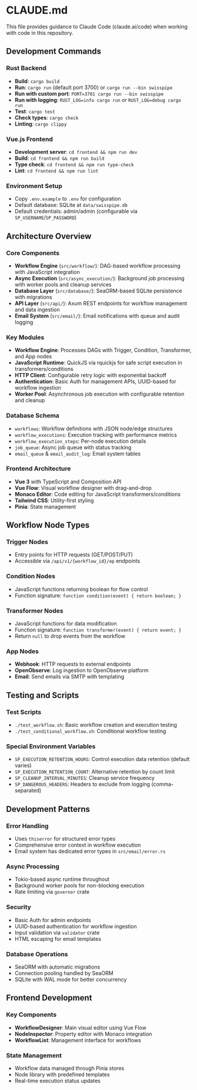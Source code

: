 # CLAUDE.md

This file provides guidance to Claude Code (claude.ai/code) when working with code in this repository.

## Development Commands

### Rust Backend
- **Build**: `cargo build`
- **Run**: `cargo run` (default port 3700) or `cargo run --bin swisspipe`
- **Run with custom port**: `PORT=3701 cargo run --bin swisspipe`
- **Run with logging**: `RUST_LOG=info cargo run` or `RUST_LOG=debug cargo run`
- **Test**: `cargo test`
- **Check types**: `cargo check`
- **Linting**: `cargo clippy`

### Vue.js Frontend
- **Development server**: `cd frontend && npm run dev`
- **Build**: `cd frontend && npm run build`
- **Type check**: `cd frontend && npm run type-check`
- **Lint**: `cd frontend && npm run lint`

### Environment Setup
- Copy `.env.example` to `.env` for configuration
- Default database: SQLite at `data/swisspipe.db`
- Default credentials: admin/admin (configurable via `SP_USERNAME`/`SP_PASSWORD`)

## Architecture Overview

### Core Components
- **Workflow Engine** (`src/workflow/`): DAG-based workflow processing with JavaScript integration
- **Async Execution** (`src/async_execution/`): Background job processing with worker pools and cleanup services
- **Database Layer** (`src/database/`): SeaORM-based SQLite persistence with migrations
- **API Layer** (`src/api/`): Axum REST endpoints for workflow management and data ingestion
- **Email System** (`src/email/`): Email notifications with queue and audit logging

### Key Modules
- **Workflow Engine**: Processes DAGs with Trigger, Condition, Transformer, and App nodes
- **JavaScript Runtime**: QuickJS via rquickjs for safe script execution in transformers/conditions
- **HTTP Client**: Configurable retry logic with exponential backoff
- **Authentication**: Basic Auth for management APIs, UUID-based for workflow ingestion
- **Worker Pool**: Asynchronous job execution with configurable retention and cleanup

### Database Schema
- `workflows`: Workflow definitions with JSON node/edge structures
- `workflow_executions`: Execution tracking with performance metrics
- `workflow_execution_steps`: Per-node execution details
- `job_queue`: Async job queue with status tracking
- `email_queue` & `email_audit_log`: Email system tables

### Frontend Architecture
- **Vue 3** with TypeScript and Composition API
- **Vue Flow**: Visual workflow designer with drag-and-drop
- **Monaco Editor**: Code editing for JavaScript transformers/conditions
- **Tailwind CSS**: Utility-first styling
- **Pinia**: State management

## Workflow Node Types

### Trigger Nodes
- Entry points for HTTP requests (GET/POST/PUT)
- Accessible via `/api/v1/{workflow_id}/ep` endpoints

### Condition Nodes
- JavaScript functions returning boolean for flow control
- Function signature: `function condition(event) { return boolean; }`

### Transformer Nodes  
- JavaScript functions for data modification
- Function signature: `function transformer(event) { return event; }`
- Return `null` to drop events from the workflow

### App Nodes
- **Webhook**: HTTP requests to external endpoints
- **OpenObserve**: Log ingestion to OpenObserve platform
- **Email**: Send emails via SMTP with templating

## Testing and Scripts

### Test Scripts
- `./test_workflow.sh`: Basic workflow creation and execution testing
- `./test_conditional_workflow.sh`: Conditional workflow testing

### Special Environment Variables
- `SP_EXECUTION_RETENTION_HOURS`: Control execution data retention (default varies)
- `SP_EXECUTION_RETENTION_COUNT`: Alternative retention by count limit
- `SP_CLEANUP_INTERVAL_MINUTES`: Cleanup service frequency
- `SP_DANGEROUS_HEADERS`: Headers to exclude from logging (comma-separated)

## Development Patterns

### Error Handling
- Uses `thiserror` for structured error types
- Comprehensive error context in workflow execution
- Email system has dedicated error types in `src/email/error.rs`

### Async Processing
- Tokio-based async runtime throughout
- Background worker pools for non-blocking execution
- Rate limiting via `governor` crate

### Security
- Basic Auth for admin endpoints
- UUID-based authentication for workflow ingestion
- Input validation via `validator` crate
- HTML escaping for email templates

### Database Operations  
- SeaORM with automatic migrations
- Connection pooling handled by SeaORM
- SQLite with WAL mode for better concurrency

## Frontend Development

### Key Components
- **WorkflowDesigner**: Main visual editor using Vue Flow
- **NodeInspector**: Property editor with Monaco integration
- **WorkflowList**: Management interface for workflows

### State Management
- Workflow data managed through Pinia stores
- Node library with predefined templates
- Real-time execution status updates